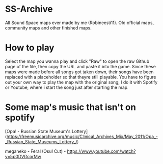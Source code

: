 # SS-Archive
All Sound Space maps ever made by me (Robineesti11). Old official maps, community maps and other finished maps.

# How to play
Select the map you wanna play and click "Raw" to open the raw Github page of the file, then copy the URL and paste it into the game.
Since these maps were made before all songs got taken down, their songs have been replaced with a placeholder so that theyre still playable. You have to figure out your own way to play the map with the original song, I do it with Spotify or Youtube, where i start the song just after starting the map.

# Some map's music that isn't on spotify
[Opa! - Russian State Museum's Lottery] (https://freemusicarchive.org/music/Clinical_Archives_Mix/May_2011/Opa_-_Russian_State_Museums_Lottery_/)

meganeko - Feral (Osu! Cut) - https://www.youtube.com/watch?v=5p0DVGcorMw
